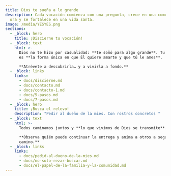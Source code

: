 ```yaml
---
title: Dios te sueña a lo grande
description: Cada vocación comienza con una pregunta, crece en una comunidad que
  ora y se fortalece en una vida santa.
image: /media/YESYES.png
sections:
  - _block: hero
    title: ¡Discierne tu vocación!
  - _block: text
    html: >-
      Dios no te hizo por casualidad: **te soñó para algo grande**. Tu vocación
      es **la forma única en que Él quiere amarte y que tú le ames**.  

      **Atrévete a descubrirla… y a vivirla a fondo.**
  - _block: links
    links:
      - docs/discierne.md
      - docs/contacto.md
      - docs/contacto-1.md
      - docs/5-pasos.md
      - docs/7-pasos.md
  - _block: hero
    title: ¡Busca el relevo!
    description: "Pedir al dueño de la mies. Con rostros concretos "
  - _block: text
    html: >-
      Todos caminamos juntos y **lo que vivimos de Dios se transmite**.  

      **Observa quién puede continuar la entrega y anima a otros a seguir este
      camino.**
  - _block: links
    links:
      - docs/pedid-al-dueno-de-la-mies.md
      - docs/no-solo-rezar-buscar.md
      - docs/el-papel-de-la-familia-y-la-comunidad.md
---
```

